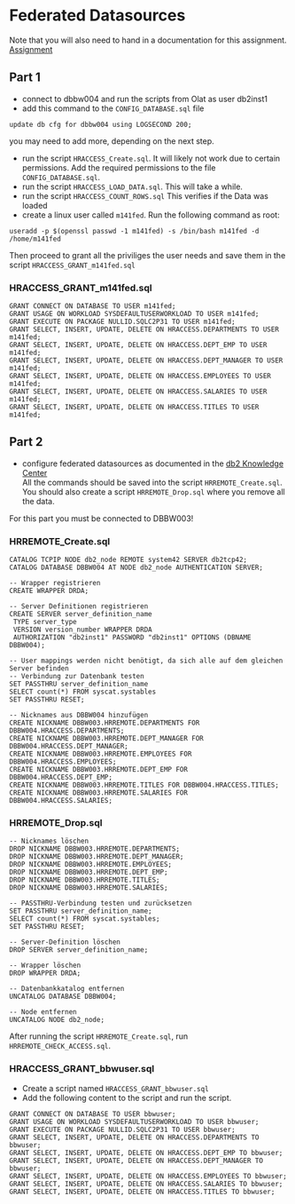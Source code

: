 # Federated Datasources
Note that you will also need to hand in a documentation for this assignment.  
[Assignment](<https://olat.bbw.ch/auth/RepositoryEntry/635961710/CourseNode/107315659184604/path%3D~~75%2DZusatzAufgaben~~Auftrag%5FFederation/0>)

## Part 1
- connect to dbbw004 and run the scripts from Olat as user db2inst1
- add this command to the `CONFIG_DATABASE.sql` file
```
update db cfg for dbbw004 using LOGSECOND 200;
```

 you may need to add more, depending on the next step.

- run the script `HRACCESS_Create.sql`. It will likely not work due to certain permissions. Add the required permissions to the file `CONFIG_DATABASE.sql`.
- run the script `HRACCESS_LOAD_DATA.sql`. This will take a while.
- run the script `HRACCESS_COUNT_ROWS.sql` This verifies if the Data was loaded
- create a linux user called `m141fed`. Run the following command as root:
```
useradd -p $(openssl passwd -1 m141fed) -s /bin/bash m141fed -d /home/m141fed
```  
Then proceed to grant all the priviliges the user needs and save them in the script `HRACCESS_GRANT_m141fed.sql`

### HRACCESS_GRANT_m141fed.sql
```
GRANT CONNECT ON DATABASE TO USER m141fed;
GRANT USAGE ON WORKLOAD SYSDEFAULTUSERWORKLOAD TO USER m141fed;
GRANT EXECUTE ON PACKAGE NULLID.SQLC2P31 TO USER m141fed;
GRANT SELECT, INSERT, UPDATE, DELETE ON HRACCESS.DEPARTMENTS TO USER m141fed;
GRANT SELECT, INSERT, UPDATE, DELETE ON HRACCESS.DEPT_EMP TO USER m141fed;
GRANT SELECT, INSERT, UPDATE, DELETE ON HRACCESS.DEPT_MANAGER TO USER m141fed;
GRANT SELECT, INSERT, UPDATE, DELETE ON HRACCESS.EMPLOYEES TO USER m141fed;
GRANT SELECT, INSERT, UPDATE, DELETE ON HRACCESS.SALARIES TO USER m141fed;
GRANT SELECT, INSERT, UPDATE, DELETE ON HRACCESS.TITLES TO USER m141fed;
```

## Part 2
- configure federated datasources as documented in the [db2 Knowledge Center](https://www.ibm.com/docs/en/db2/11.5?topic=wrapper-configuring-access-db2-data-sources)  
All the commands should be saved into the script `HRREMOTE_Create.sql`. You should also create a script `HRREMOTE_Drop.sql` where you remove all the data.

For this part you must be connected to DBBW003!

### HRREMOTE_Create.sql
```
CATALOG TCPIP NODE db2_node REMOTE system42 SERVER db2tcp42;
CATALOG DATABASE DBBW004 AT NODE db2_node AUTHENTICATION SERVER;

-- Wrapper registrieren
CREATE WRAPPER DRDA;

-- Server Definitionen registrieren
CREATE SERVER server_definition_name 
 TYPE server_type 
 VERSION version_number WRAPPER DRDA
 AUTHORIZATION "db2inst1" PASSWORD "db2inst1" OPTIONS (DBNAME DBBW004);

-- User mappings werden nicht benötigt, da sich alle auf dem gleichen Server befinden
-- Verbindung zur Datenbank testen
SET PASSTHRU server_definition_name
SELECT count(*) FROM syscat.systables
SET PASSTHRU RESET;

-- Nicknames aus DBBW004 hinzufügen
CREATE NICKNAME DBBW003.HRREMOTE.DEPARTMENTS FOR DBBW004.HRACCESS.DEPARTMENTS;
CREATE NICKNAME DBBW003.HRREMOTE.DEPT_MANAGER FOR DBBW004.HRACCESS.DEPT_MANAGER;
CREATE NICKNAME DBBW003.HRREMOTE.EMPLOYEES FOR DBBW004.HRACCESS.EMPLOYEES;
CREATE NICKNAME DBBW003.HRREMOTE.DEPT_EMP FOR DBBW004.HRACCESS.DEPT_EMP;
CREATE NICKNAME DBBW003.HRREMOTE.TITLES FOR DBBW004.HRACCESS.TITLES;
CREATE NICKNAME DBBW003.HRREMOTE.SALARIES FOR DBBW004.HRACCESS.SALARIES;
```

### HRREMOTE_Drop.sql
```
-- Nicknames löschen
DROP NICKNAME DBBW003.HRREMOTE.DEPARTMENTS;
DROP NICKNAME DBBW003.HRREMOTE.DEPT_MANAGER;
DROP NICKNAME DBBW003.HRREMOTE.EMPLOYEES;
DROP NICKNAME DBBW003.HRREMOTE.DEPT_EMP;
DROP NICKNAME DBBW003.HRREMOTE.TITLES;
DROP NICKNAME DBBW003.HRREMOTE.SALARIES;

-- PASSTHRU-Verbindung testen und zurücksetzen
SET PASSTHRU server_definition_name;
SELECT count(*) FROM syscat.systables;
SET PASSTHRU RESET;

-- Server-Definition löschen
DROP SERVER server_definition_name;

-- Wrapper löschen
DROP WRAPPER DRDA;

-- Datenbankkatalog entfernen
UNCATALOG DATABASE DBBW004;

-- Node entfernen
UNCATALOG NODE db2_node;
```

After running the script `HRREMOTE_Create.sql`, run `HRREMOTE_CHECK_ACCESS.sql`.

### HRACCESS_GRANT_bbwuser.sql
- Create a script named `HRACCESS_GRANT_bbwuser.sql`
- Add the following content to the script and run the script.
```
GRANT CONNECT ON DATABASE TO USER bbwuser;
GRANT USAGE ON WORKLOAD SYSDEFAULTUSERWORKLOAD TO USER bbwuser;
GRANT EXECUTE ON PACKAGE NULLID.SQLC2P31 TO USER bbwuser;
GRANT SELECT, INSERT, UPDATE, DELETE ON HRACCESS.DEPARTMENTS TO bbwuser;
GRANT SELECT, INSERT, UPDATE, DELETE ON HRACCESS.DEPT_EMP TO bbwuser;
GRANT SELECT, INSERT, UPDATE, DELETE ON HRACCESS.DEPT_MANAGER TO bbwuser;
GRANT SELECT, INSERT, UPDATE, DELETE ON HRACCESS.EMPLOYEES TO bbwuser;
GRANT SELECT, INSERT, UPDATE, DELETE ON HRACCESS.SALARIES TO bbwuser;
GRANT SELECT, INSERT, UPDATE, DELETE ON HRACCESS.TITLES TO bbwuser;
```
